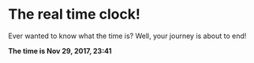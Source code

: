 # The real time clock!

Ever wanted to know what the time is? Well, your journey is about to end!

**The time is Nov 29, 2017, 23:41**